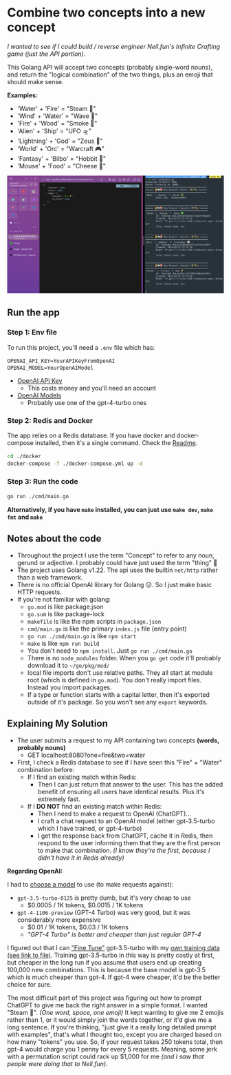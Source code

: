 # Combine two concepts into a new concept

_I wanted to see if I could build / reverse engineer Neil.fun's Infinite Crafting game (just the API portion)._

This Golang API will accept two concepts (probably single-word nouns), and return the "logical combination" of the two things, plus an emoji that should make sense.

__Examples:__

- 'Water' + 'Fire' = "Steam 💨"
- 'Wind' + 'Water' = "Wave 🌊"
- 'Fire' + 'Wood' = "Smoke 💨"
- 'Alien' + 'Ship' = "UFO 🛸"
- 'Lightning' + 'God' = "Zeus 🤴"
- 'World' + 'Orc' = "Warcraft 🎮"
- 'Fantasy' + 'Bilbo' = "Hobbit 🧝"
- 'Mouse' + 'Food' = "Cheese 🧀"

![Screenshot](./misc/readme_images/screenshot.png)

## Run the app

### Step 1: Env file

To run this project, you'll need a `.env` file which has:

```env
OPENAI_API_KEY=YourAPIKeyFromOpenAI
OPENAI_MODEL=YourOpenAIModel
```

- [OpenAI API Key](https://platform.openai.com/api-keys)
  - This costs money and you'll need an account
- [OpenAI Models](https://openai.com/pricing)
  - Probably use one of the gpt-4-turbo ones

### Step 2: Redis and Docker

The app relies on a Redis database. If you have docker and docker-compose installed, then it's a single command. Check the [Readme](./docker/Readme.md).

```bash
cd ./docker
docker-compose -f ./docker-compose.yml up -d
```

### Step 3: Run the code

```bash
go run ./cmd/main.go
```

__Alternatively, if you have `make` installed, you can just use `make dev`, `make fmt` and `make`__

## Notes about the code

- Throughout the project I use the term "Concept" to refer to any noun, gerund or adjective. I probably could have just used the term "thing" 🤣
- The project uses Golang v1.22. The api uses the builtin `net/http` rather than a web framework.
- There is no official OpenAI library for Golang 😔. So I just make basic HTTP requests.
- If you're not familiar with golang:
  - `go.mod` is like package.json
  - `go.sum` is like package-lock
  - `makefile` is like the npm scripts in `package.json`
  - `cmd/main.go` is like the primary `index.js` file (entry point)
  - `go run ./cmd/main.go` is like `npm start`
  - `make` is like `npm run build`
  - You don't need to `npm install`. Just `go run ./cmd/main.go`
  - There is no `node_modules` folder. When you `go get` code it'll probably download it to `~/go/pkg/mod/`
  - local file imports don't use relative paths. They all start at module root (which is defined in `go.mod`). You don't really import files. Instead you import packages.
  - If a type or function starts with a capital letter, then it's exported outside of it's package. So you won't see any `export` keywords.
  
## Explaining My Solution

- The user submits a request to my API containing two concepts __(words, probably nouns)__
  - GET localhost:8080?one=fire&two=water
- First, I check a Redis database to see if I have seen this "Fire" + "Water" combination before:
  - If I find an existing match within Redis:
    - Then I can just return that answer to the user. This has the added benefit of ensuring all users have identical results. Plus it's extremely fast.
  - If I __DO NOT__ find an existing match within Redis:
    - Then I need to make a request to OpenAI (ChatGPT)...
    - I craft a chat request to an OpenAI model (either gpt-3.5-turbo which I have trained, or gpt-4-turbo)
    - I get the response back from ChatGPT, cache it in Redis, then respond to the user informing them that they are the first person to make that combination. _(I know they're the first, because I didn't have it in Redis already)_

__Regarding OpenAI:__

I had to [choose a model](https://openai.com/pricing) to use (to make requests against):

- `gpt-3.5-turbo-0125` is pretty dumb, but it's very cheap to use
  - $0.0005 / 1K tokens, $0.0015 / 1K tokens
- `gpt-4-1106-preview` (GPT-4 Turbo) was very good, but it was considerably more expensive
  - $0.01 / 1K tokens, $0.03 / 1K tokens
  - _"GPT-4 Turbo" is better and cheaper than just regular GPT-4_

I figured out that I can ["Fine Tune"](https://platform.openai.com/finetune) gpt-3.5-turbo with my [own training data (see link to file)](./misc/open_ai_training_data/training.jsonl). Training gpt-3.5-turbo in this way is pretty costly at first, but cheaper in the long run if you assume that users end up creating 100,000 new combinations. This is because the base model is gpt-3.5 which is much cheaper than gpt-4. If gpt-4 were cheaper, it'd be the better choice for sure.

The most difficult part of this project was figuring out how to prompt ChatGPT to give me back the right answer in a simple format. I wanted "Steam 💨". _(One word, space, one emoji)_ It kept wanting to give me 2 emojis rather than 1, or it would simply join the words together, or it'd give me a long sentence. If you're thinking, "just give it a really long detailed prompt with examples", that's what I thought too, except you are charged based on how many "tokens" you use. So, if your request takes 250 tokens total, then gpt-4 would charge you 1 penny for every 5 requests. Meaning, some jerk with a permutation script could rack up $1,000 for me _(and I saw that people were doing that to Neil.fun)_.